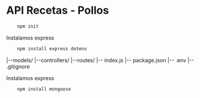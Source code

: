 # API Recetas - Pollos

``` bash
    npm init
```

Instalamos express
``` bash
    npm install express dotenv
```
|--models/
|--controllers/
|--routes/
|-- index.js
|-- package.json
|-- .env
|-- .gitignore


Instalamos express
``` bash
    npm install mongoose
```

